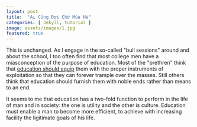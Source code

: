 ```yaml
---
layout: post
title:  "Ai Cũng Đợi Chờ Mùa Hè"
categories: [ Jekyll, tutorial ]
image: assets/images/1.jpg
featured: true
---
```

This is unchanged. As I engage in the so-called "bull sessions" around and about the school, I too often find that most college men have a miasconception of the purpose of education. Most of the "brethren" think that <a href="#">education should equip</a> them with the proper instruments of exploitation so that they can forever trample over the masses. Still others think that education should furnish them with noble ends rather than means to an end.

It seems to me that education has a two-fold function to perform in the life of man and in society: the one is utility and the other is culture. Education must enable a man to become more efficient, to achieve with increasing facility the ligitimate goals of his life.
